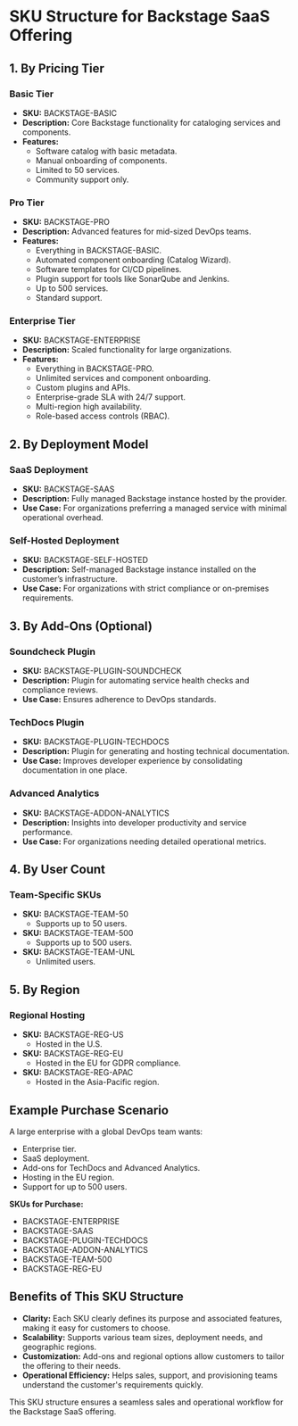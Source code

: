 # SKU Structure for Backstage SaaS Offering

## 1. By Pricing Tier

### Basic Tier
- **SKU:** BACKSTAGE-BASIC
- **Description:** Core Backstage functionality for cataloging services and components.
- **Features:**
    - Software catalog with basic metadata.
    - Manual onboarding of components.
    - Limited to 50 services.
    - Community support only.

### Pro Tier
- **SKU:** BACKSTAGE-PRO
- **Description:** Advanced features for mid-sized DevOps teams.
- **Features:**
    - Everything in BACKSTAGE-BASIC.
    - Automated component onboarding (Catalog Wizard).
    - Software templates for CI/CD pipelines.
    - Plugin support for tools like SonarQube and Jenkins.
    - Up to 500 services.
    - Standard support.

### Enterprise Tier
- **SKU:** BACKSTAGE-ENTERPRISE
- **Description:** Scaled functionality for large organizations.
- **Features:**
    - Everything in BACKSTAGE-PRO.
    - Unlimited services and component onboarding.
    - Custom plugins and APIs.
    - Enterprise-grade SLA with 24/7 support.
    - Multi-region high availability.
    - Role-based access controls (RBAC).

## 2. By Deployment Model

### SaaS Deployment
- **SKU:** BACKSTAGE-SAAS
- **Description:** Fully managed Backstage instance hosted by the provider.
- **Use Case:** For organizations preferring a managed service with minimal operational overhead.

### Self-Hosted Deployment
- **SKU:** BACKSTAGE-SELF-HOSTED
- **Description:** Self-managed Backstage instance installed on the customer’s infrastructure.
- **Use Case:** For organizations with strict compliance or on-premises requirements.

## 3. By Add-Ons (Optional)

### Soundcheck Plugin
- **SKU:** BACKSTAGE-PLUGIN-SOUNDCHECK
- **Description:** Plugin for automating service health checks and compliance reviews.
- **Use Case:** Ensures adherence to DevOps standards.

### TechDocs Plugin
- **SKU:** BACKSTAGE-PLUGIN-TECHDOCS
- **Description:** Plugin for generating and hosting technical documentation.
- **Use Case:** Improves developer experience by consolidating documentation in one place.

### Advanced Analytics
- **SKU:** BACKSTAGE-ADDON-ANALYTICS
- **Description:** Insights into developer productivity and service performance.
- **Use Case:** For organizations needing detailed operational metrics.

## 4. By User Count

### Team-Specific SKUs
- **SKU:** BACKSTAGE-TEAM-50
    - Supports up to 50 users.
- **SKU:** BACKSTAGE-TEAM-500
    - Supports up to 500 users.
- **SKU:** BACKSTAGE-TEAM-UNL
    - Unlimited users.

## 5. By Region

### Regional Hosting
- **SKU:** BACKSTAGE-REG-US
    - Hosted in the U.S.
- **SKU:** BACKSTAGE-REG-EU
    - Hosted in the EU for GDPR compliance.
- **SKU:** BACKSTAGE-REG-APAC
    - Hosted in the Asia-Pacific region.

## Example Purchase Scenario

A large enterprise with a global DevOps team wants:
- Enterprise tier.
- SaaS deployment.
- Add-ons for TechDocs and Advanced Analytics.
- Hosting in the EU region.
- Support for up to 500 users.

**SKUs for Purchase:**
- BACKSTAGE-ENTERPRISE
- BACKSTAGE-SAAS
- BACKSTAGE-PLUGIN-TECHDOCS
- BACKSTAGE-ADDON-ANALYTICS
- BACKSTAGE-TEAM-500
- BACKSTAGE-REG-EU

## Benefits of This SKU Structure

- **Clarity:** Each SKU clearly defines its purpose and associated features, making it easy for customers to choose.
- **Scalability:** Supports various team sizes, deployment needs, and geographic regions.
- **Customization:** Add-ons and regional options allow customers to tailor the offering to their needs.
- **Operational Efficiency:** Helps sales, support, and provisioning teams understand the customer's requirements quickly.

This SKU structure ensures a seamless sales and operational workflow for the Backstage SaaS offering.
